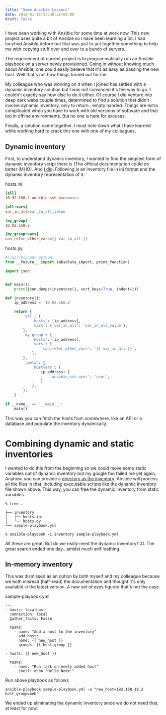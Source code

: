 ```yaml
---
title: "Some Ansible Lessons"
date: 2018-01-11T23:30:22+08:00
draft: false
---
```


I have been working with Ansible for some time at work now. This new project
uses quite a bit of Ansible so I have been learning a lot. I had touched
Ansible before but that was just to put together something to help me with
copying stuff over and over to a bunch of servers.

The requirement of current project is to programmatically run an Ansible
playbook on a server newly provisioned. Going in without knowing much about
Ansible, one could easily believe that it's as easy as passing the new host.
Well that's not how things turned out for me.

My colleague who was working on it when I joined has settled with a dynamic
inventory solution but I was not convinced it's the way to go. I couldn't
exactly say how else to do it either. Of course I did venture into deep dark
webs couple times, determined to find a solution that didn't involve dynamic
inventory, only to return.. empty handed. Things are extra complicated when you
have to work with old versions of software and that too in offline
environments. But no one is here for excuses.

Finally, a solution came together. I must note down what I have learned
while working hard to crack this one with one of my colleagues.

## Dynamic inventory

First, to understand dynamic inventory, I wanted to find the simplest form of
dynamic inventory script there is (The official documentation could do better
IMHO). And [I did](https://adamj.eu/tech/2016/12/04/writing-a-custom-ansible-dynamic-inventory-script/).
Following is an inventory file in ini format and the dynamic inventory
representation of it.

hosts.ini
```ini
[all]
10.92.168.2 ansible_ssh_user=user

[all:vars]
var_in_all=var_in_all_value

[my_group]
10.92.168.2

[my_group:vars]
can_refer_other_vars={{ var_in_all }}
```

hosts.py
```python
#!/usr/bin/env python
from __future__ import (absolute_import, print_function)

import json


def main():
    print(json.dumps(inventory(), sort_keys=True, indent=2))

def inventory():
    ip_address = '10.92.168.2'

    return {
        'all': {
            'hosts': [ip_address],
            'vars': {'var_in_all': 'var_in_all_value'},
        },
        'my_group': {
            'hosts': [ip_address],
            'vars': {
                'can_refer_other_vars': '{{ var_in_all }}',
            },
        },
        '_meta': {
            'hostvars': {
                ip_address: {
                    'ansible_ssh_user': 'user',
                }
            },
        },
    }

if __name__ == '__main__':
    main()
```

This way you can fetch the hosts from somewhere, like an API or a database and
populate the inventory dynamically.


# Combining dynamic and static inventories

I wanted to do this from the beginning so we could move some static variables
out of dynamic inventory but my google foo failed me yet again. Anyhow, you can
provide a [directory as the inventory](http://allandenot.com/devops/2015/01/16/ansible-with-multiple-inventory-files.html).
Ansible will process all the files in that, including executable scripts like
the dynamic inventory file shown above. This way, you can free the dynamic
inventory from static variables.

```
% tree .
.
├── inventory
│   ├── hosts.ini
│   └── hosts.py
└── sample-playbook.yml

% ansible-playbook -i inventory sample-playbook.yml
```

All these are great. But do we really need the dynamic inventory? :D. The great
search ended one day.. amidst much self loathing.

## In-memory inventory

This was dismissed as an option by both myself and my colleague because we both
misread (half-read) the documentation and thought it's only available in the
latest version. A new set of eyes figured that's not the case.

sample-playbook.yml
```
---
- hosts: localhost
  connection: local
  gather_facts: False

  tasks:
    - name: "Add a host to the inventory"
      add_host:
      name: {{ new_host }}
      groups: {{ host_group }}

- hosts: {{ new_host }}

  tasks:
    - name: "Run task on newly added host"
      shell: echo "Hello Node!"
```

Run above playbook as follows

```
ansible-playbook sample-playbook.yml -e "new_host=192.168.10.2 host_group=web"
```

We ended up eliminating the dynamic inventory since we do not need that, at
least for now.
